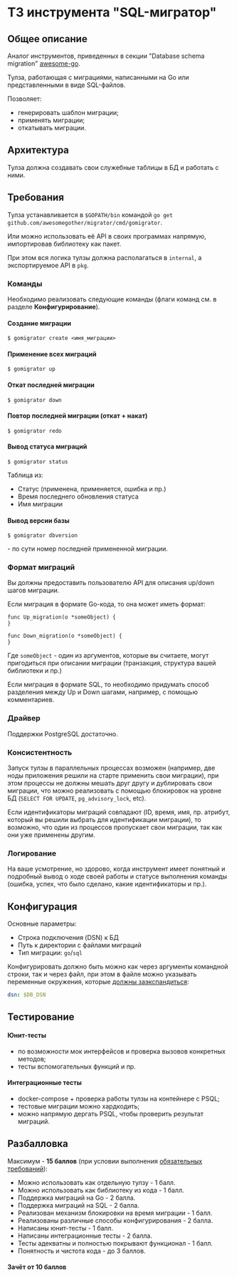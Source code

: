 # ТЗ инструмента "SQL-мигратор"

## Общее описание
Аналог инструментов, приведенных в секции "Database schema migration" 
[awesome-go](https://github.com/avelino/awesome-go).

Тулза, работающая с миграциями, написанными на Go или представленными в виде SQL-файлов.

Позволяет:
- генерировать шаблон миграции;
- применять миграции;
- откатывать миграции.

## Архитектура
Тулза должна создавать свои служебные таблицы в БД и работать с ними.

## Требования
Тулза устанавливается в `$GOPATH/bin` командой `go get github.com/awesomegother/migrator/cmd/gomigrator`.

Или можно использовать её API в своих программах напрямую, импортировав библиотеку как пакет.

При этом вся логика тулзы должна располагаться в `internal`, а экспортируемое API в `pkg`.

### Команды
Необходимо реализовать следующие команды (флаги команд см. в разделе **Конфигурирование**).

#### Создание миграции
```
$ gomigrator create <имя_миграции>
```

#### Применение всех миграций
```
$ gomigrator up
```

#### Откат последней миграции
```
$ gomigrator down
```

#### Повтор последней миграции (откат + накат)
```
$ gomigrator redo
```

#### Вывод статуса миграций
```
$ gomigrator status
```
Таблица из:
- Статус (применена, применяется, ошибка и пр.)
- Время последнего обновления статуса
- Имя миграции

#### Вывод версии базы
```
$ gomigrator dbversion
```
\- по сути номер последней примененной миграции.

### Формат миграций
Вы должны предоставить пользователю API для описания up/down шагов миграции.

Если миграция в формате Go-кода, то она может иметь формат:
```golang
func Up_migration(o *someObject) {
}

func Down_migration(o *someObject) {
}
```
Где `someObject` - один из аргументов, которые вы считаете, могут пригодиться
при описании миграции (транзакция, структура вашей библиотеки и пр.)

Если миграция в формате SQL, то необходимо придумать способ разделения
между Up и Down шагами, например, с помощью комментариев.

### Драйвер
Поддержки PostgreSQL достаточно.

### Консистентность
Запуск тулзы в параллельных процессах возможен (например, две ноды приложения решили на старте применить
свои миграции), при этом процессы не должны мешать друг другу и дублировать свои миграции,
что можно реализовать с помощью блокировок на уровне БД (`SELECT FOR UPDATE`, `pg_advisory_lock`, etc).

Если идентификаторы миграций совпадают (ID, время, имя, пр. атрибут, который вы решили
выбрать для идентификации миграции), то возможно, что один из процессов пропускает
свои миграции, так как они уже применены другим.

### Логирование
На ваше усмотрение, но здорово, когда инструмент имеет понятный и подробный
вывод о ходе своей работы и статусе выполнения команды (ошибка, успех,
что было сделано, какие идентификаторы и пр.).

## Конфигурация
Основные параметры:
* Строка подключения (DSN) к БД
* Путь к директории с файлами миграций
* Тип миграции: `go`/`sql`

Конфигурировать должно быть можно как через аргументы командной строки,
так и через файл, при этом в файле можно указывать переменные окружения,
которые [должны заэкспандиться](https://golang.org/pkg/os/#ExpandEnv):
```yaml
dsn: $DB_DSN
```

## Тестирование
#### Юнит-тесты
- по возможности мок интерфейсов и проверка вызовов конкретных методов;
- тесты вспомогательных функций и пр.

#### Интеграционные тесты
- docker-compose + проверка работы тулзы на контейнере с PSQL;
- тестовые миграции можно хардкодить;
- можно напрямую дергать PSQL, чтобы проверить результат миграций. 

## Разбалловка
Максимум - **15 баллов**
(при условии выполнения [обязательных требований](./README.md)):

* Можно использовать как отдельную тулзу - 1 балл.
* Можно использовать как библиотеку из кода - 1 балл.
* Поддержка миграций на Go - 2 балла.
* Поддержка миграций на SQL - 2 балла.
* Реализован механизм блокировки на время миграции - 1 балл.
* Реализованы различные способы конфигурирования - 2 балла.
* Написаны юнит-тесты - 1 балл.
* Написаны интеграционные тесты - 2 балла.
* Тесты адекватны и полностью покрывают функционал - 1 балл.
* Понятность и чистота кода - до 3 баллов.

#### Зачёт от 10 баллов
